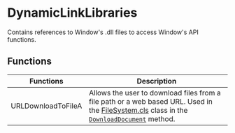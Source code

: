 # DynamicLinkLibraries

Contains references to Window's .dll files to access Window's API functions.

## Functions

| Functions          | Description                                                                                                                                                                          |
|--------------------|--------------------------------------------------------------------------------------------------------------------------------------------------------------------------------------|
| URLDownloadToFileA | Allows the user to download files from a file path or a web based URL. Used in the [FileSystem.cls](/VBXL/Classes/FileSystem/FileSystem.cls) class in the [`DownloadDocument`](/VBXL/Classes/FileSystem/FileSystem.cls#L276) method. |

